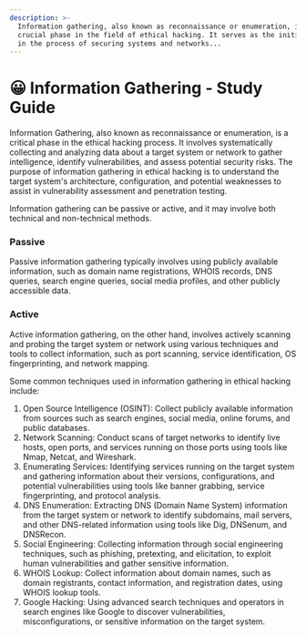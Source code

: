 ```yaml
---
description: >-
  Information gathering, also known as reconnaissance or enumeration, is a
  crucial phase in the field of ethical hacking. It serves as the initial step
  in the process of securing systems and networks...
---
```


# 😀 Information Gathering - Study Guide

Information Gathering, also known as reconnaissance or enumeration, is a critical phase in the ethical hacking process. It involves systematically collecting and analyzing data about a target system or network to gather intelligence, identify vulnerabilities, and assess potential security risks. The purpose of information gathering in ethical hacking is to understand the target system's architecture, configuration, and potential weaknesses to assist in vulnerability assessment and penetration testing.

Information gathering can be passive or active, and it may involve both technical and non-technical methods.&#x20;

### Passive

Passive information gathering typically involves using publicly available information, such as domain name registrations, WHOIS records, DNS queries, search engine queries, social media profiles, and other publicly accessible data.&#x20;

### Active

Active information gathering, on the other hand, involves actively scanning and probing the target system or network using various techniques and tools to collect information, such as port scanning, service identification, OS fingerprinting, and network mapping.

Some common techniques used in information gathering in ethical hacking include:

1. Open Source Intelligence (OSINT): Collect publicly available information from sources such as search engines, social media, online forums, and public databases.
2. Network Scanning: Conduct scans of target networks to identify live hosts, open ports, and services running on those ports using tools like Nmap, Netcat, and Wireshark.
3. Enumerating Services: Identifying services running on the target system and gathering information about their versions, configurations, and potential vulnerabilities using tools like banner grabbing, service fingerprinting, and protocol analysis.
4. DNS Enumeration: Extracting DNS (Domain Name System) information from the target system or network to identify subdomains, mail servers, and other DNS-related information using tools like Dig, DNSenum, and DNSRecon.
5. Social Engineering: Collecting information through social engineering techniques, such as phishing, pretexting, and elicitation, to exploit human vulnerabilities and gather sensitive information.
6. WHOIS Lookup: Collect information about domain names, such as domain registrants, contact information, and registration dates, using WHOIS lookup tools.
7. Google Hacking: Using advanced search techniques and operators in search engines like Google to discover vulnerabilities, misconfigurations, or sensitive information on the target system.

